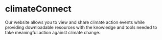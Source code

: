 # climateConnect
Our website allows you to view and share climate action events while providing downloadable resources with the knowledge and tools needed to take meaningful action against climate change.

